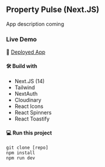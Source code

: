 ## Property Pulse (Next.JS)

App description coming

### Live Demo

🚀 [Deployed App](http://)

#### 🛠️ Build with

- Next.JS (14)
- Tailwind
- NextAuth
- Cloudinary
- React Icons
- React Spinners
- React Toastify

#### 💻 Run this project

```
git clone [repo]
npm install
npm run dev
```
